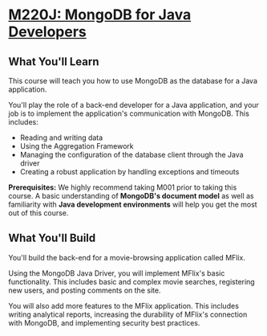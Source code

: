 # [M220J: MongoDB for Java Developers](https://university.mongodb.com/mercury/M220J)  

What You'll Learn
-----------------

This course will teach you how to use MongoDB as the database for a Java application.

You'll play the role of a back-end developer for a Java application, and your job is to implement the application's communication with MongoDB. This includes:

- Reading and writing data
- Using the Aggregation Framework
- Managing the configuration of the database client through the Java driver
- Creating a robust application by handling exceptions and timeouts

**Prerequisites:**
We highly recommend taking M001 prior to taking this course. A basic understanding of **MongoDB's document model** as well as familiarity with **Java development environments** will help you get the most out of this course.

What You'll Build
-----------------

You'll build the back-end for a movie-browsing application called MFlix.

Using the MongoDB Java Driver, you will implement MFlix's basic functionality. This includes basic and complex movie searches, registering new users, and posting comments on the site.

You will also add more features to the MFlix application. This includes writing analytical reports, increasing the durability of MFlix's connection with MongoDB, and implementing security best practices.
